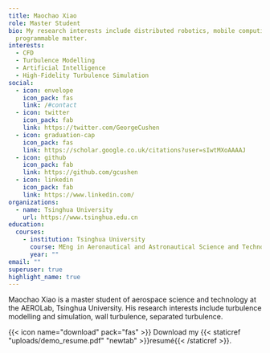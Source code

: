 ```yaml
---
title: Maochao Xiao
role: Master Student
bio: My research interests include distributed robotics, mobile computing and
  programmable matter.
interests:
  - CFD
  - Turbulence Modelling
  - Artificial Intelligence
  - High-Fidelity Turbulence Simulation
social:
  - icon: envelope
    icon_pack: fas
    link: /#contact
  - icon: twitter
    icon_pack: fab
    link: https://twitter.com/GeorgeCushen
  - icon: graduation-cap
    icon_pack: fas
    link: https://scholar.google.co.uk/citations?user=sIwtMXoAAAAJ
  - icon: github
    icon_pack: fab
    link: https://github.com/gcushen
  - icon: linkedin
    icon_pack: fab
    link: https://www.linkedin.com/
organizations:
  - name: Tsinghua University
    url: https://www.tsinghua.edu.cn
education:
  courses:
    - institution: Tsinghua University
      course: MEng in Aeronautical and Astronautical Science and Technology
      year: ""
email: ""
superuser: true
highlight_name: true
---
```

Maochao Xiao is a master student of aerospace science and technology at the AEROLab, Tsinghua University. His research interests include turbulence modelling and simulation, wall turbulence, separated turbulence. 

{{< icon name="download" pack="fas" >}} Download my {{< staticref "uploads/demo_resume.pdf" "newtab" >}}resumé{{< /staticref >}}.